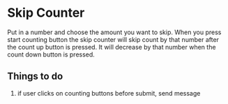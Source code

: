 # Skip Counter

Put in a number and choose the amount you want to skip. When you press start counting button the skip counter will skip count by that number after the count up button is pressed. It will decrease by that number when the count down button is pressed. 

## Things to do

1. if user clicks on counting buttons before submit, send message



